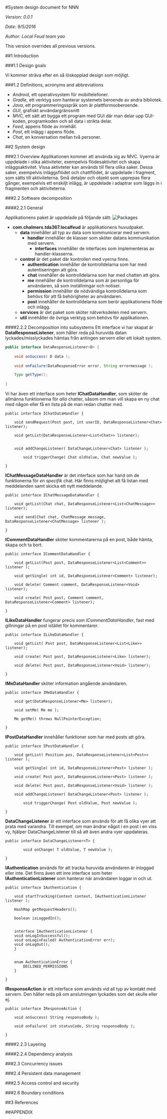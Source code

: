 #System design document for NNN

  *Version: 0.0.1*
  
  *Date: 9/5/2016*
  
  *Author: Local Feud team yao*

This version overrides all previous versions.

##1 Introduction

###1.1 Design goals

Vi kommer sträva efter en så löskopplad design som möjligt.

###1.2 Definitions, acronyms and abbreviations
* *Android*, ett operativsystem för mobiltelefoner.
* *Gradle*, ett verktyg som hanterar systemets beroende av andra bibliotek.
* *Java*, ett programmeringsspråk som är plattformsoberoende.
* *GUI*, grafiskt användargränssnitt
* *MVC*, ett sätt att bygga ett program med GUI där man delar upp GUI-koden, programkoden och all data i strikta delar.
* *Feed*, appens flöde av innehåll.
* *Post*, ett inlägg i appens flöde.
* *Chat*, en konversation mellan två personer.

##2 System design

###2.1 Overview
Applikationen kommer att använda sig av MVC. Vyerna är uppdelade i olika aktiviteter, exempelvis flödesaktivitet och skapa inläggsaktivitet. Vissa aktivteter kan används till flera olika saker. Dessa saker, exempelvis inläggsflödet och chattflödet, är uppdelade i fragment, som sätts till aktiviteterna. Små detaljer och objekt som upprepas flera gånger, exempelvis ett enskiljt inlägg, är uppdelade i adaptrar som läggs in i fragmenten och aktiviteterna.

###2.2 Software decomposition


####2.2.1 General

Applikationens paket är uppdelade på följande sätt:
![Packages](https://raw.githubusercontent.com/ericwenn/local-feud/master/documents/packages.png)
* **com.chalmers.tda367.localfeud** är applikationens huvudpaket.
	* **data** innehåller all typ av data som kommunicerar med servern.
		* **handler** innehåller de klasser som sköter datans kommunikation med servern.
			* **interfaces** innehåller de interfaces som implementeras av handler-klasserna.
	* **control** är det paket där kontrollen med vyerna finns.
		* **authentication** innehåller de kontrolldelarna som har med autentiseringen att göra.
		* **chat** innehåller de kontrolldelarna som har med chatten att göra.
		* **me** innehåller de kontrolldelarna som är personliga för användaren, så som inställningar och notiser.
		* **permission** innehåller de nödvändiga kontrolldelarna som behövs för att få behörigheter av användaren.
		* **post** innehåller de kontrolldelarna som berör applikationens flöde och inlägg.
	* **services** är det paket som sköter nätverksdelen med servern.
	* **util** innehåller de övriga verktyg som behövs för applikationen.

####2.2.2 Decomposition into subsystems
Ett interface vi har skapat är **DataResponseListener**, som håller reda på huruvida datan lyckades/misslyckades hämtas från antingen servern eller ett lokalt system.
	
```java
public interface DataResponseListener<D> {
	
	void onSuccess( D data );
    
	void onFailure(DataResponseError error, String errormessage );

	Type getType();
    
}
```

Vi har även ett interface som heter **IChatDataHandler**, som sköter de allmänna funktionerna för *alla* chatter, såsom om man vill skapa en ny chat med någon eller få en lista på de man redan chattar med.
	
	public interface IChatDataHandler {

	    void sendRequest(Post post, int userID, DataResponseListener<Chat> listener);

	    void getList(DataResponseListener<List<Chat>> listener);
    
	    
	    void addChangeListener( DataChangeListener<Chat> listener );

			void triggerChange( Chat oldValue, Chat newValue );
			
	}
	
**IChatMessageDataHandler** är det interface som har hand om de funktionerna för *en specifik* chat. Här finns möjlighet att få listan med meddelanden samt skicka ett nytt meddelande.
	
	public interface IChatMessageDataHandler {

	    void getList(Chat chat, DataResponseListener<List<ChatMessage>> listener);

	    void send(Chat chat, ChatMessage message, DataResponseListener<ChatMessage> listener );
    
	}
	

**ICommentDataHandler** sköter kommentarerna på en post, både hämta, skapa och ta bort.
	
	public interface ICommentDataHandler {
	
	    void getList(Post post, DataResponseListener<List<Comment>> listener );

	    void getSingle( int id, DataResponseListener<Comment> listener);

	    void delete( Comment comment, DataResponseListener<Void> listener);

	    void create( Post post, Comment comment, DataResponseListener<Comment> listener);

	}

**ILikeDataHandler** fungerar precis som *ICommentDataHandler*, fast med gillningar på en post istället för kommentarer.

	public interface ILikeDataHandler {

	    void getList( Post post, DataResponseListener<List<Like>> listener);

	    void create( Post post, DataResponseListener<Like> listener);

	    void delete( Post post, DataResponseListener<Void> listener);
    
	}

**IMeDataHandler** sköter information angående användaren.
	
	public interface IMeDataHandler {

	    void get(DataResponseListener<Me> listener);

	    void setMe( Me me );

	    Me getMe() throws NullPointerException;
    
	}

**IPostDataHandler** innehåller funktioner som har med posts att göra. 

	public interface IPostDataHandler {

	    void getList( Position pos, DataResponseListener<List<Post>> listener );

	    void getSingle( int id, DataResponseListener<Post> listener );

	    void create( Post post, DataResponseListener<Post> listener );

	    void delete( Post post, DataResponseListener<Void> listener );
	    
	    void addChangeListener( DataChangeListener<Post> listener );

			void triggerChange( Post oldValue, Post newValue );

	}

**DataChangeListener** är ett interface som används för att få olika vyer att prata med varandra. Till exempel, om man ändrar något i en post i en viss vy, hjälper DataChangeListener till så att även andra vyer uppdateras.

	public interface DataChangeListener<T> {
	
			void onChange( T oldValue, T newValue );
		
	}

**IAuthentication** används för att tracka huruvida användaren är inloggad eller inte. Det finns även ett inre interface som heter **IAuthenticationListener** som hanterar när användaren loggar in och ut.

	public interface IAuthentication {

	    void startTracking(Context context, IAuthenticationListener listener );

	    HashMap getRequestHeaders();

	    boolean isLoggedIn();


	    interface IAuthenticationListener {
        void onLogInSuccessful();
        void onLoginFailed( AuthenticationError err);
        void onLogOut();
	    }


	    enum AuthenticationError {
		    DECLINED_PERMISSIONS
	    }

	}

**IResponseAction** är ett interface som används vid all typ av kontakt med servern. Den håller reda på om anslutningen lyckades som det skulle eller ej.

	public interface IResponseAction {
	
		void onSuccess( String responseBody );
		
		void onFailure( int statusCode, String responseBody );
		
	}


####2.2.3 Layering

####2.2.4 Dependency analysis

###2.3 Concurrency issues

###2.4 Persistent data management

###2.5 Access control and security

###2.6 Boundary conditions 

##3 References

##APPENDIX 
